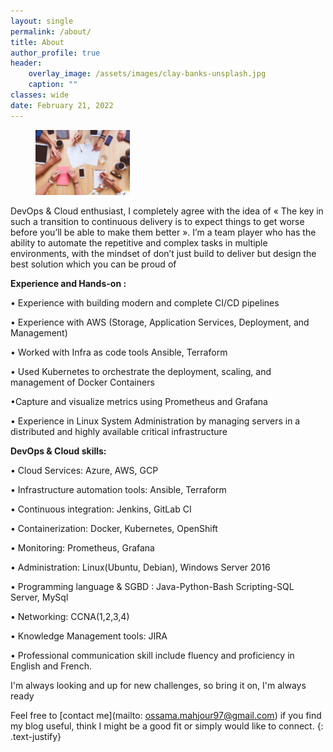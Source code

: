```yaml
---
layout: single
permalink: /about/
title: About
author_profile: true
header:
    overlay_image: /assets/images/clay-banks-unsplash.jpg
    caption: ""
classes: wide
date: February 21, 2022
---
```


<figure style="width: 30%" class="align-right">
  <img src="/assets/images/about.jpg" alt="">
</figure>





DevOps & Cloud enthusiast, I completely agree with the idea of « The key in such a transition to continuous delivery is to expect things to get worse before you’ll be able to make them better ».
I’m a team player who has the ability to automate the repetitive and complex tasks in multiple environments, with the mindset of don’t just build to deliver but design the best solution which you can be proud of

**Experience and Hands-on :**

• Experience with building modern and complete CI/CD pipelines 

• Experience with AWS (Storage, Application Services, Deployment, and Management)

• Worked with Infra as code tools Ansible, Terraform 

• Used Kubernetes to orchestrate the deployment, scaling, and management of Docker Containers

•Capture and visualize metrics using Prometheus and Grafana

• Experience in Linux System Administration by managing servers in a distributed and highly available critical infrastructure

**DevOps & Cloud skills:** 

• Cloud Services: Azure, AWS, GCP

• Infrastructure automation tools: Ansible, Terraform

• Continuous integration: Jenkins, GitLab CI

• Containerization: Docker, Kubernetes, OpenShift

• Monitoring: Prometheus, Grafana 

• Administration: Linux(Ubuntu, Debian), Windows Server 2016

• Programming language & SGBD : Java-Python-Bash Scripting-SQL Server, MySql

• Networking: CCNA(1,2,3,4)

• Knowledge Management tools: JIRA

• Professional communication skill include fluency and proficiency in English and French.

I'm always looking and up for new challenges, so bring it on, I'm always ready 

Feel free to [contact me](mailto: ossama.mahjour97@gmail.com) if you find my blog useful, think I might be a good fit or simply would like to connect.
{: .text-justify}





